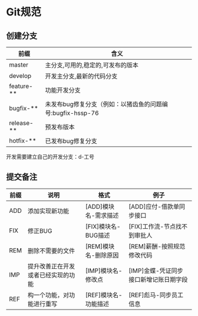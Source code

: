 # Git规范

## 创建分支

| 前缀       | 含义                                                       |
| ---------- | ---------------------------------------------------------- |
| master     | 主分支,可用的,稳定的,可发布的版本                          |
| develop    | 开发主分支,最新的代码分支                                  |
| feature-** | 功能开发分支                                               |
| bugfix-**  | 未发布bug修复分支（例如：以猪齿鱼的问题编号:bugfix-hssp-76 |
| release-** | 预发布版本                                                 |
| hotfix-**  | 已发布bug修复分支                                          |

开发需要建立自己的开发分支：d-工号

## 提交备注

| 前缀 | 说明                               | 格式                 | 例子                                   |
| ---- | ---------------------------------- | -------------------- | -------------------------------------- |
| ADD  | 添加实现新功能                     | [ADD]模块名-需求描述 | [ADD]应付-借款单同步接口               |
| FIX  | 修正BUG                            | [FIX]模块名-BUG描述  | [FIX]工作流-节点找不到审批人           |
| REM  | 删除不需要的文件                   | [REM]模块名-删除原因 | [REM]薪酬-按照规范修改代码             |
| IMP  | 提升改善正在开发或者已经实现的功能 | [IMP]模块名-修改点   | [IMP]金蝶-凭证同步接口新增记账日期字段 |
| REF  | 构一个功能，对功能进行重写         | [REF]模块名-功能描述 | [REF]彪马-同步员工信息                 |

